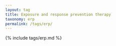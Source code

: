 ```yaml
---
layout: tag
title: Exposure and response prevention therapy
taxonomy: erp
permalink: /tags/erp/
---
```


{% include tags/erp.md %}
